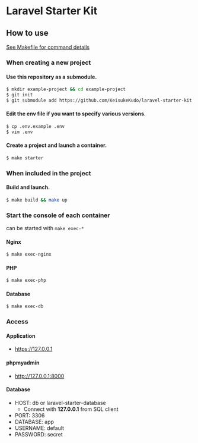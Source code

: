 # Laravel Starter Kit

## How to use

[See Makefile for command details](./Makefile)

### When creating a new project

#### Use this repository as a submodule.  

```bash
$ mkdir example-project && cd example-project
$ git init
$ git submodule add https://github.com/KeisukeKudo/laravel-starter-kit.git docker
```

#### Edit the env file if you want to specify various versions.  

```bash
$ cp .env.example .env
$ vim .env
```

#### Create a project and launch a container.  

```bash
$ make starter
```

### When included in the project

#### Build and launch.  

```bash
$ make build && make up
```

### Start the console of each container

can be started with `make exec-*`  

#### Nginx

```bash
$ make exec-nginx
```

#### PHP

```bash
$ make exec-php
```

#### Database

```bash
$ make exec-db
```

### Access

#### Application

- https://127.0.0.1  

#### phpmyadmin

- http://127.0.0.1:8000  

#### Database

- HOST: db or laravel-starter-database
  - Connect with **127.0.0.1** from SQL client
- PORT: 3306
- DATABASE: app
- USERNAME: default
- PASSWORD: secret
